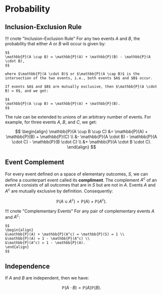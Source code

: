# Probability

## Inclusion-Exclusion Rule

!!! cnote "Inclusion-Exclusion Rule"
    For any two events $A$ and $B$, the probability that either $A$ or $B$ will occur is given by:

    $$
    \mathbb{P}(A \cup B) = \mathbb{P}(A) + \mathbb{P}(B) - \mathbb{P}(A \cdot B),
    $$

    where $\mathbb{P}(A \cdot B)$ or $\mathbb{P}(A \cap B)$ is the intersection of the two events, i.e., both events $A$ and $B$ occur.

    If events $A$ and $B$ are mutually exclusive, then $\mathbb{P}(A \cdot B) = 0$, and we get:

    $$
    \mathbb{P}(A \cup B) = \mathbb{P}(A) + \mathbb{P}(B).
    $$

The rule can be extended to unions of an arbitrary number of events. For example, for three events $A$, $B$, and $C$, we get:

$$
\begin{align}
\mathbb{P}(A \cup B \cup C) &= \mathbb{P}(A) + \mathbb{P}(B) + \mathbb{P}(C) \\
&- \mathbb{P}(A \cdot B) - \mathbb{P}(A \cdot C) - \mathbb{P}(B \cdot C) \\
&+ \mathbb{P}(A \cdot B \cdot C).
\end{align}
$$

## Event Complement

For every event defined on a space of elementary outcomes, $S$, we can define a counterpart event called its **compliment**. The complement $A^c$ of an event $A$ consists of all outcomes that are in $S$ but are not in $A$. Events $A$ and $A^c$ are mutually exclusive by definition. Consequently:

$$
\mathbb{P}(A \cup A^c) = \mathbb{P}(A) + \mathbb{P}(A^c).
$$

!!! cnote "Complementary Events"
    For any pair of complementary events $A$ and $A^c$:

    $$
    \begin{align}
    &\mathbb{P}(A) + \mathbb{P}(A^c) = \mathbb{P}(S) = 1 \\
    &\mathbb{P}(A) = 1 - \mathbb{P}(A^c) \\
    &\mathbb{P}(A^c) = 1 - \mathbb{P}(A).
    \end{align}
    $$

## Independence

If $A$ and $B$ are independent, then we have:

$$
\mathbb{P}(A \cdot B) = \mathbb{P}(A) \mathbb{P}(B).
$$

